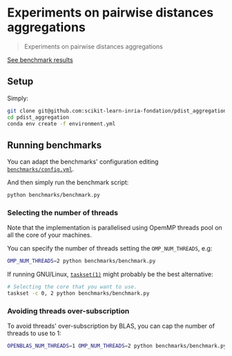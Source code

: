 # Experiments on pairwise distances aggregations

> Experiments on pairwise distances aggregations

[See benchmark results](https://scikit-learn-inria-fondation.github.io/pdist_aggregation/)
## Setup

Simply:
```bash
git clone git@github.com:scikit-learn-inria-fondation/pdist_aggregation.git
cd pdist_aggregation
conda env create -f environment.yml
```

## Running benchmarks

You can adapt the benchmarks' configuration editing
[`benchmarks/config.yml`](benchmarks/config.yml).

And then simply run the benchmark script:
```bash
python benchmarks/benchmark.py
```

### Selecting the number of threads

Note that the implementation is parallelised using OpemMP threads pool on
all the core of your machines.

You can specify the number of threads setting the `OMP_NUM_THREADS`, e.g:
```bash
OMP_NUM_THREADS=2 python benchmarks/benchmark.py
```

If running GNU/Linux, [`taskset(1)`](https://www.man7.org/linux/man-pages/man1/taskset.1.html)
might probably be  the best alternative:

```bash
# Selecting the core that you want to use.
taskset -c 0, 2 python benchmarks/benchmark.py
```

### Avoiding threads over-subscription

To avoid threads' over-subscription by BLAS, you can cap the number of
threads to use to 1:

```bash
OPENBLAS_NUM_THREADS=1 OMP_NUM_THREADS=2 python benchmarks/benchmark.py
```

